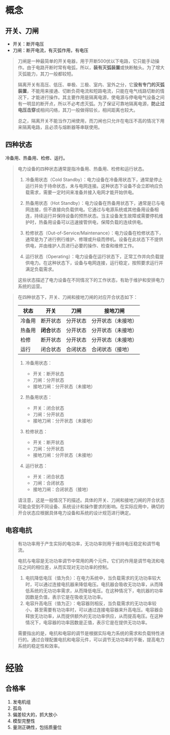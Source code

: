 # 概念

## 开关、刀闸

-   开关：断开电压
-   刀闸：断开电流，有灭弧作用，有电压

>   刀闸是一种最简单的开关电器，用于开断500伏以下电路，它只能手动操作。由于电路开断时常有电弧，所以，**装有灭弧装置**或快断触头。为了增大灭弧能力，其刀一般都较短。
>
>   隔离开关有高压、低压、单极、三极、室内、室外之分，它**没有专门的灭弧装置**，不能用来接通、切断负荷电流和短路电流，只能在电气线路切断的情况下，才能进行操作。其主要作用是隔离电源，使电源与停电电气设备之间有一明显的断开点，所以不必考虑灭弧。为了保证可靠地隔离电源，**防止过电压击穿**或相间闪络，其刀一般做得较长，相间距离也较大。
>
>   总之，隔离开关不能当作刀闸使用，而刀闸也只允许在电压不高的情况下用来隔离电路，且必须与熔断器等串联使用。



## 四种状态

冷备用、热备用、检修、运行。

>   电力设备的四种状态通常是指冷备用、热备用、检修和运行状态。
>
>   1. 冷备用状态（Cold Standby）：电力设备在冷备用状态下，通常是停止运行并处于待命状态，未与电网连接。这种状态下设备不会立即响应负载需求，需要一定时间来准备并接入电网才能开始供电。
>
>   2. 热备用状态（Hot Standby）：电力设备在热备用状态下，通常是已与电网连接，但不直接向负载供电。它通过与电源系统或其他备用设备相连，持续运行并保持设备的预热状态。当主设备发生故障或需要停机维护时，热备用设备可以迅速接管供电，保障负载的连续供电。
>
>   3. 检修状态（Out-of-Service/Maintenance）：电力设备在检修状态下，通常是为了进行例行维护、修理或升级而停机。设备在此状态下不提供供电，并由维护人员进行必要的操作、检查和维修工作。
>
>   4. 运行状态（Operating）：电力设备在运行状态下，正常工作并向负载提供电力。在这种状态下，设备与电网连接，运行稳定，按照要求运行并满足负载需求。
>
>   这些状态描述了电力设备在不同情况下的工作状态，有助于维护和安排电力系统的运营。

>   在四种状态下，开关、刀闸和接地刀闸的对应开合状态如下：
>
>   | 状态   | 开关         | 刀闸     | 接地刀闸           |
>   | ------ | ------------ | -------- | ------------------ |
>   | 冷备用 | 断开状态     | 分开状态 | 分开状态（未接地） |
>   | 热备用 | **闭合**状态 | 分开状态 | 分开状态（未接地） |
>   | 检修   | 断开状态     | 分开状态 | 分开状态（未接地） |
>   | 运行   | 闭合状态     | 合闭状态 | 合闭状态（接地）   |
>
>   
>
>   1. 冷备用状态：
>      - 开关：断开状态
>      - 刀闸：分开状态
>      - 接地刀闸：分开状态（未接地）
>
>   2. 热备用状态：
>      - 开关：闭合状态
>      - 刀闸：分开状态
>      - 接地刀闸：分开状态（未接地）
>
>   3. 检修状态：
>      - 开关：断开状态
>      - 刀闸：分开状态
>      - 接地刀闸：分开状态（未接地）
>
>   4. 运行状态：
>      - 开关：闭合状态
>      - 刀闸：合闭状态
>      - 接地刀闸：合闭状态（接地）
>
>   请注意，这是一般情况下的描述。具体的开关、刀闸和接地刀闸的开合状态可能会受到不同设备、系统设计和操作要求的影响。在实际应用中，确切的开合状态应根据具体电力设备和系统的设计规范进行确定。



## 电容电抗

>   有功功率用于产生实际的电功率，无功功率则用于维持电压稳定和调节电流。
>
>   电抗与电容是无功功率调节中常用的两个元件。它们的作用是调节电流和电压之间的相位差，从而实现对无功功率的控制。
>
>   1.  电抗降低电压（值为负）：在电力系统中，当负载需求的无功功率较大时，可以通过连接电抗器来降低电压。电抗器会吸收无功功率，从而降低系统的无功功率需求，从而降低电压。在这种情况下，电抗器的功率因数是负值，表示它是在吸收无功功率。
>   2.  电容升高电压（值为正）：电容器则相反，当负载需求的无功功率较小，甚至需要有功功率时，可以通过连接电容器来升高电压。电容器会释放无功功率，从而提供额外的无功功率供应，从而提高电压。在这种情况下，电容器的功率因数是正值，表示它是在提供无功功率。
>
>   需要指出的是，电抗和电容的调节是根据实际电力系统的需求和负载特性进行的。通过合理配置电抗和电容元件，可以调节无功功率的平衡，提高电力系统的稳定性和效率。



# 经验

## 合格率

1.   发电机组
2.   孤岛
3.   偏差较大的，抓大放小
4.   模型完整性
5.   量测正确性，包括质量位







